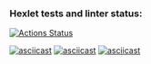 ### Hexlet tests and linter status:
[![Actions Status](https://github.com/sat-brr/python-project-lvl2/workflows/hexlet-check/badge.svg)](https://github.com/sat-brr/python-project-lvl2/actions)

[![asciicast](https://asciinema.org/a/ynQPhsjiT9Q6dJSxgI28t6MA5.svg)](https://asciinema.org/a/ynQPhsjiT9Q6dJSxgI28t6MA5)
[![asciicast](https://asciinema.org/a/GGTgmvYssuRIDVXzN8nXYJcWN.svg)](https://asciinema.org/a/GGTgmvYssuRIDVXzN8nXYJcWN)
[![asciicast](https://asciinema.org/a/muOkuV6coPRyQOO4c6sW7zYBM.svg)](https://asciinema.org/a/muOkuV6coPRyQOO4c6sW7zYBM)